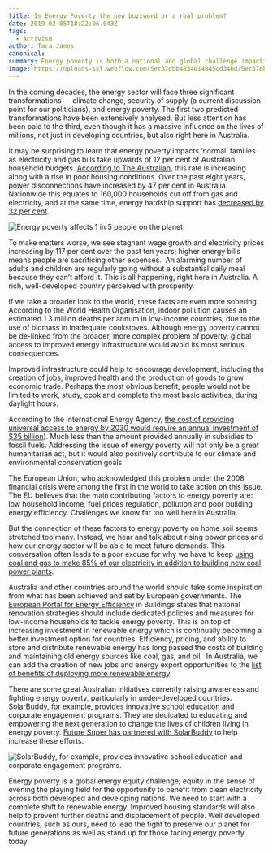 ```yaml
---
title: Is Energy Poverty the new buzzword or a real problem?
date: 2019-02-05T18:22:06.043Z
tags: 
  - Activism
author: Tara James
canonical: 
summary: Energy poverty is both a national and global challenge impacting climate change prevention efforts and basic human survival - a problem that can only be solved by increasing awareness and demanding investment and focus on its solution.
image: https://uploads-ssl.webflow.com/5ec37dbb4834014045cd346d/5ec37dbc4834010a48cd3da3_AdobeStock_96317960%20(1).jpeg
---
```


In the coming decades, the energy sector will face three significant transformations — climate change, security of supply (a current discussion point for our politicians), and energy poverty. The first two predicted transformations have been extensively analysed. But less attention has been paid to the third, even though it has a massive influence on the lives of millions, not just in developing countries, but also right here in Australia.

It may be surprising to learn that energy poverty impacts ‘normal’ families as electricity and gas bills take upwards of 12 per cent of Australian household budgets. [According to The Australian](https://www.theaustralian.com.au/news/nation/energy-poverty-hits-42000-families/news-story/bdee4ea602bde0672f261dd115c7d89e), this rate is increasing along with a rise in poor housing conditions. Over the past eight years, power disconnections have increased by 47 per cent in Australia. Nationwide this equates to 160,000 households cut off from gas and electricity, and at the same time, energy hardship support has [decreased by 32 per cent](https://www.thefifthestate.com.au/columns/spinifex/energy-poverty-urgently-end-2/).

![Energy poverty affects 1 in 5 people on the planet](https://uploads-ssl.webflow.com/5ec37dbb4834014045cd346d/5ec37dbc483401b7c5cd3d9a_Screen%20Shot%202019-01-16%20at%2012.01.53%20pm.png)

To make matters worse, we see stagnant wage growth and electricity prices increasing by 117 per cent over the past ten years; higher energy bills means people are sacrificing other expenses.  An alarming number of adults and children are regularly going without a substantial daily meal because they can’t afford it. This is all happening, right here in Australia. A rich, well-developed country perceived with prosperity.

If we take a broader look to the world, these facts are even more sobering. According to the World Health Organisation, indoor pollution causes an estimated 1.3 million deaths per annum in low-income countries, due to the use of biomass in inadequate cookstoves. Although energy poverty cannot be de-linked from the broader, more complex problem of poverty, global access to improved energy infrastructure would avoid its most serious consequences.

Improved infrastructure could help to encourage development, including the creation of jobs, improved health and the production of goods to grow economic trade. Perhaps the most obvious benefit, people would not be limited to work, study, cook and complete the most basic activities, during daylight hours.

According to the International Energy Agency, [the cost of providing universal access to energy by 2030 would require an annual investment of $35 billion](http://www.sciencedirect.com/journal/renewable-and-sustainable-energy-reviews/vol/47/suppl/C)). Much less than the amount provided annually in subsidies to fossil fuels. Addressing the issue of energy poverty will not only be a great humanitarian act, but it would also positively contribute to our climate and environmental conservation goals.

The European Union, who acknowledged this problem under the 2008 financial crisis were among the first in the world to take action on this issue. The EU believes that the main contributing factors to energy poverty are: low household income, fuel prices regulation, pollution and poor building energy efficiency. Challenges we know far too well here in Australia.

But the connection of these factors to energy poverty on home soil seems stretched too many. Instead, we hear and talk about rising power prices and how our energy sector will be able to meet future demands. This conversation often leads to a poor excuse for why we have to keep [using coal and gas to make 85% of our electricity in addition to building new coal power plants](https://www.energy.gov.au/government-priorities/energy-supply).

Australia and other countries around the world should take some inspiration from what has been achieved and set by European governments. The [European Portal for Energy Efficiency](https://www.energypoverty.eu/) in Buildings states that national renovation strategies should include dedicated policies and measures for low-income households to tackle energy poverty. This is on top of increasing investment in renewable energy which is continually becoming a better investment option for countries. Efficiency, pricing, and ability to store and distribute renewable energy has long passed the costs of building and maintaining old energy sources like coal, gas, and oil.  In Australia, we can add the creation of new jobs and energy export opportunities to the [list of benefits of deploying more renewable energy](http://www.buildup.eu/en/news/overview-energy-poverty-europe-policies-and-recent-initiatives-0).

There are some great Australian initiatives currently raising awareness and fighting energy poverty, particularly in under-developed countries. [SolarBuddy](https://solarbuddy.org/home), for example, provides innovative school education and corporate engagement programs. They are dedicated to educating and empowering the next generation to change the lives of children living in energy poverty. [Future Super has partnered with SolarBuddy](https://www.myfuturesuper.com.au/shift/solar-buddy) to help increase these efforts.

![SolarBuddy, for example, provides innovative school education and corporate engagement programs. ](https://uploads-ssl.webflow.com/5ec37dbb4834014045cd346d/5ec37dbc4834016cafcd3ded_Screen%20Shot%202019-01-16%20at%2012.02.42%20pm.png)

Energy poverty is a global energy equity challenge; equity in the sense of evening the playing field for the opportunity to benefit from clean electricity across both developed and developing nations. We need to start with a complete shift to renewable energy. Improved housing standards will also help to prevent further deaths and displacement of people. Well developed countries, such as ours, need to lead the fight to preserve our planet for future generations as well as stand up for those facing energy poverty today.

